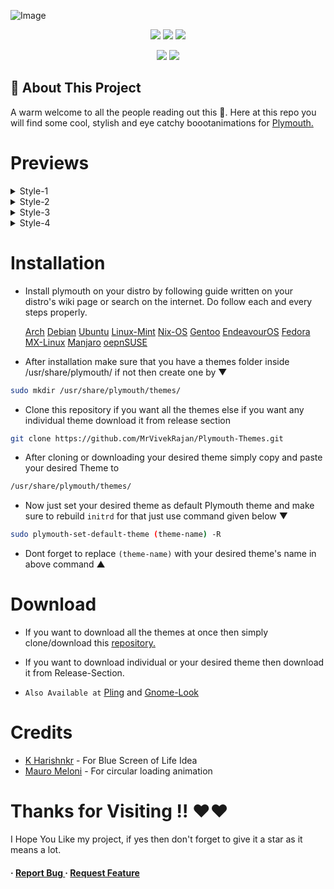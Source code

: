 ![Image](https://github.com/user-attachments/assets/c54326c7-0ce0-4405-86c4-b896b993aec3)

<p align="center">
    <a href="https://github.com/MrVivekRajan/Plymouth-Themes/stargazers"><img src="https://img.shields.io/github/stars/MrVivekRajan/Plymouth-Themes?colorA=1d2021&colorB=b16286&style=for-the-badge"></a>
     <a href="https://github.com/MrVivekRajan/Plymouth-Themes/contributors"><img src="https://img.shields.io/github/contributors/MrVivekRajan/Plymouth-Themes?colorA=1d2021&colorB=5e81ac&style=for-the-badge"></a>
     <a href="https://github.com/MrVivekRajan/Plymouth-Themes/blob/main/LICENSE">
        <img src="https://img.shields.io/static/v1.svg?style=for-the-badge&label=License&message=GNU&colorA=1d2021&colorB=eebd35&logo=unlicense&logoColor=b16286&"/></a>   
</p>

<p align="center">
    <a href="https://github.com/MrVivekRajan/Plymouth-Themes/issues"><img src="https://img.shields.io/github/issues/MrVivekRajan/Plymouth-Themes?colorA=1d2021&colorB=fb4934&style=for-the-badge"></a>
    <a href="https://github.com/MrVivekRajan/Plymouth-Themes/forks"><img src="https://img.shields.io/github/forks/MrVivekRajan/Plymouth-Themes?colorA=1d2021&colorB=458588&style=for-the-badge"></a>
</p>

## 🌠 About This Project
A warm welcome to all the people reading out this 🤗. Here at this repo you will find some cool, stylish and eye catchy boootanimations for [Plymouth.](https://www.freedesktop.org/wiki/Software/Plymouth/)
 
# Previews

<details><summary>Style-1</summary>
    
# Anonymous  
![Image](https://github.com/user-attachments/assets/274056c0-92f1-40b2-b850-eee5d78679bd)
# Angry-Eye
![Image](https://github.com/user-attachments/assets/4cb532f3-ef57-456b-879e-9089a9d5e3a1)
# Error
![Image](https://github.com/user-attachments/assets/8a521ae0-27ee-4913-ac7c-4666206560b9)
# Dc-Marvel 
![Image](https://github.com/user-attachments/assets/02ac0d10-5818-4d80-9a85-126161ed6a22)
</details>

<details><summary>Style-2</summary>

# Goku   
![Image](https://github.com/MrVivekRajan/Plymouth-Themes/blob/main/Preview/goku.gif?raw=true)
# Starlord
![Image](https://github.com/user-attachments/assets/4c56f308-cba5-4ee7-ae9c-5f0d0724547e)
# Sasuke 
![Image](https://github.com/user-attachments/assets/5834b229-1dd2-481f-bf3e-3eaaaaab6b35)
# Steam
![Image](https://github.com/user-attachments/assets/c11e575b-e93e-4554-8c46-15b99f7c935f)
# Rockstar
![Image](https://github.com/user-attachments/assets/f339cc24-4a46-4832-bb4a-f1bb8ea176e8)
</details>

<details><summary>Style-3</summary>
  
# Google
![Image](https://github.com/user-attachments/assets/ce1c1f7f-252a-44be-a4d2-f650d2cfb643)
# Ios
![Image](https://github.com/user-attachments/assets/ec910985-4139-48bf-bf75-e4a3ceccde0e)
# Google2
![Image](https://github.com/user-attachments/assets/cd6bcf6e-eeef-4853-861f-0f15a2e9eb8a)
# HyperOs
![Image](https://github.com/user-attachments/assets/1b38fb5c-7dd0-48d0-b7b6-7635aea0aaf4)
</details>

<details><summary>Style-4</summary>

# Windows
![Image](https://github.com/user-attachments/assets/45e68655-e745-4f23-998f-a2f7f9fa862e)
# WindowsGr (Getting Ready)
![Image](https://github.com/user-attachments/assets/e4f097d4-a2ac-46d9-858d-8b82d90f0ee8)
# Bsol (Blue Screen Of Life)   
![plymouth ](https://github.com/user-attachments/assets/ea6b1579-eda4-435b-bb8f-47868fdfc21e)
# Jam (Just A Moment)
![jam](https://github.com/user-attachments/assets/21d0d9a7-770b-44e6-83ca-0ae6a88477d0)
</details>

# Installation
- Install plymouth on your distro by following guide written on your distro's wiki page or search on the internet. Do follow each and every steps properly.
  
  [Arch](https://wiki.archlinux.org/title/Plymouth)  [Debian](https://wiki.debian.org/plymouth)  [Ubuntu](https://wiki.ubuntu.com/Plymouth) [Linux-Mint](https://community.linuxmint.com/tutorial/view/646)  [Nix-OS](https://wiki.nixos.org/w/index.php?title=Plymouth&mobileaction=toggle_view_desktop)  [Gentoo](https://wiki.gentoo.org/wiki/Plymouth)  [EndeavourOS](https://forum.endeavouros.com/t/guide-how-to-install-and-use-plymouth/51363)  [Fedora](https://discussion.fedoraproject.org/t/enable-plymouth-startup/70079)  [MX-Linux](https://mxlinux.org/wiki/system/add-plymouth-to-mx-linux/)  [Manjaro](https://wiki.manjaro.org/index.php/Plymouth)  [oepnSUSE](https://en.opensuse.org/openSUSE:Plymouth)   

- After installation make sure that you have a themes folder inside /usr/share/plymouth/ if not then create one
by ▼ 
```bash
sudo mkdir /usr/share/plymouth/themes/
```

- Clone this repository if you want all the themes else if you want any individual theme download it from release section
```bash 
git clone https://github.com/MrVivekRajan/Plymouth-Themes.git
```

- After cloning or downloading your desired theme simply copy and paste your desired Theme to
```bash
/usr/share/plymouth/themes/
```

- Now just set your desired theme as default Plymouth theme and make sure to rebuild `initrd` for that just use command given below ▼
```bash  
sudo plymouth-set-default-theme (theme-name) -R 
```
- Dont forget to replace `(theme-name)` with your desired theme's name in above command ▲

# Download
- If you want to download all the themes at once then simply clone/download this [repository.](https://github.com/MrVivekRajan/Plymouth-Themes)

- If you want to download individual or your desired theme then download it from Release-Section.

- `Also Available at` [Pling](https://www.pling.com/p/2216301/) and [Gnome-Look](https://www.gnome-look.org/p/2216301)

# Credits  
- [K Harishnkr](https://github.com/harishnkr) - For Blue Screen of Life Idea
- [Mauro Meloni](https://gitlab.com/maurom) - For circular loading animation

# Thanks for Visiting !! ❤️❤️
I Hope You Like my project, if yes then don't forget to give it a star as it means a lot.
<h4> <span>· </span> <a href="https://github.com/MrVivekRajan/Plymouth-Themes/issues"> Report Bug </a> <span> · </span> <a href="https://github.com/MrVivekRajan/Plymouth-Themes/issues"> Request Feature </a> </h4>
